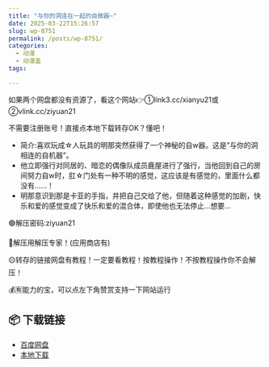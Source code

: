 ```yaml
---
title: "与你的洞连在一起的自微器~"
date: 2025-03-22T15:26:57
slug: wp-8751
permalink: /posts/wp-8751/
categories:
  - 动漫
  - 动漫盖
tags:

---
```


如果两个网盘都没有资源了，看这个网站👉①link3.cc/xianyu21或②vlink.cc/ziyuan21

不需要注册账号！直接点本地下载转存OK？懂吧！

*   简介:喜欢玩成☆人玩具的明那突然获得了一个神秘的自w器。这是“与你的洞相连的自机器”。
*   他立即强行对同居的、暗恋的偶像队成员鹿屋进行了强行，当他回到自己的房间努力自w时，肛☆门处有一种不明的感觉，这应该是有感觉的，里面什么都没有……！
*   明那意识到那是卡亚的手指，并把自己交给了他，但随着这种感觉的加剧，快乐和爱的感觉变成了快乐和爱的混合体，即使他也无法停止…想要…

🟢解压密码:ziyuan21

🔵解压用解压专家！(应用商店有)

🟡转存的链接网盘有教程！一定要看教程！按教程操作！不按教程操作你不会解压！

💰🈶能力的宝，可以点左下角赞赏支持一下网站运行

## 📦 下载链接
- [百度网盘](https://blziyuan21.com/pay-download/8751?key=cc0af78bc0&down_id=0)
- [本地下载](https://blziyuan21.com/pay-download/8751?key=cc0af78bc0&down_id=1)

